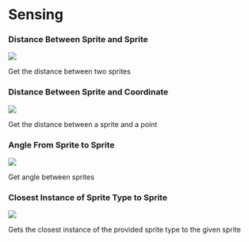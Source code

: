 # Sensing

### Distance Between Sprite and Sprite

![](.gitbook/assets/sens\_sprite.png)

Get the distance between two sprites&#x20;

### Distance Between Sprite and Coordinate

![](.gitbook/assets/sens\_coord.png)

Get the distance between a sprite and a point&#x20;

### Angle From Sprite to Sprite&#x20;

![](.gitbook/assets/sens\_angle.png)

Get angle between sprites

### Closest Instance of Sprite Type to Sprite

![](.gitbook/assets/sens\_nearest\_sprite.png)

Gets the closest instance of the provided sprite type to the given sprite

##
